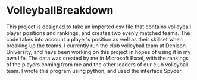 # VolleyballBreakdown

This project is designed to take an imported csv file that contains volleyball player positions and rankings, and creates two evenly matched teams.
The code takes into account a player's position as well as their skillset when breaking up the teams. I currently run the club volleyball team at Denison University, and have been working on this project in hopes of using it in my own life. The data was created by me in Microsoft Excel, with the rankings of the players coming from me and the other leaders of our club volleyball team. I wrote this program using python, and used the interface Spyder. 
